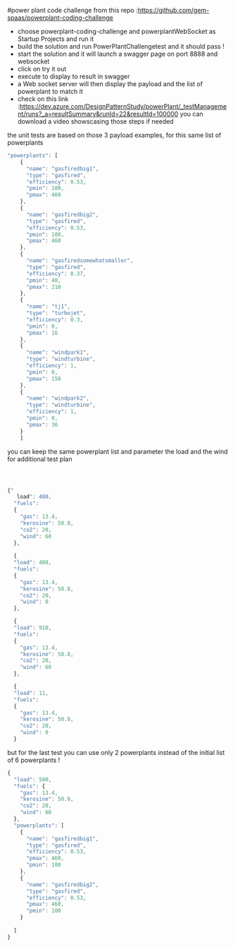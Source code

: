#power plant code challenge
from this repo :https://github.com/gem-spaas/powerplant-coding-challenge
* choose powerplant-coding-challenge and powerplantWebSocket as Startup Projects and run it 
* build the solution and run PowerPlantChallengetest and it should pass ! 
* start the solution and  it  will launch a swagger page on port 8888 and websocket
* click on try it out 
* execute to display to result in swagger 
* a Web socket server will then display the payload and the list of powerplant to match it
* check on this link :https://dev.azure.com/DesignPatternStudy/powerPlant/_testManagement/runs?_a=resultSummary&runId=22&resultId=100000
you can download a video showscasing those steps if needed

the unit tests are based on those 3 payload examples,
for this same list of powerplants 
```javascript
"powerplants": [
    {
      "name": "gasfiredbig1",
      "type": "gasfired",
      "efficiency": 0.53,
      "pmin": 100,
      "pmax": 460
    },
    {
      "name": "gasfiredbig2",
      "type": "gasfired",
      "efficiency": 0.53,
      "pmin": 100,
      "pmax": 460
    },
    {
      "name": "gasfiredsomewhatsmaller",
      "type": "gasfired",
      "efficiency": 0.37,
      "pmin": 40,
      "pmax": 210
    },
    {
      "name": "tj1",
      "type": "turbojet",
      "efficiency": 0.3,
      "pmin": 0,
      "pmax": 16
    },
    {
      "name": "windpark1",
      "type": "windturbine",
      "efficiency": 1,
      "pmin": 0,
      "pmax": 150
    },
    {
      "name": "windpark2",
      "type": "windturbine",
      "efficiency": 1,
      "pmin": 0,
      "pmax": 36
    }
    ]

```
you can keep the same powerplant list and parameter the load and the wind for additional test plan
```javascript



{"
   load": 480,
  "fuels":
  {
    "gas": 13.4,
    "kerosine": 50.8,
    "co2": 20,
    "wind": 60
  },
  
  {
  "load": 480,
  "fuels":
  {
    "gas": 13.4,
    "kerosine": 50.8,
    "co2": 20,
    "wind": 0
  },

  {
  "load": 910,
  "fuels":
  {
    "gas": 13.4,
    "kerosine": 50.8,
    "co2": 20,
    "wind": 60
  },

  {
  "load": 11,
  "fuels":
  {
    "gas": 13.4,
    "kerosine": 50.8,
    "co2": 20,
    "wind": 0
  }
```

but for the last test you can use only 2 powerplants instead of the initial list of 6 powerplants !
```javascript
{
  "load": 500,
  "fuels": {
    "gas": 13.4,
    "kerosine": 50.8,
    "co2": 20,
    "wind": 60
  },
  "powerplants": [
    {
      "name": "gasfiredbig1",
      "type": "gasfired",
      "efficiency": 0.53,
      "pmax": 460,
      "pmin": 100
    },
    {
      "name": "gasfiredbig2",
      "type": "gasfired",
      "efficiency": 0.53,
      "pmax": 460,
      "pmin": 100
    }
   
  ]
}